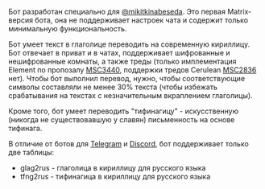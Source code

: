 Бот разработан специально для [@mikitkinabeseda](https://t.me/mikitkinabeseda). Это первая Matrix-версия бота, она не поддерживает настроек чата и содержит только минимальную функциональность.

Бот умеет текст в глаголице переводить на современную кириллицу. Бот отвечает в приват и в чатах, поддерживает шифрованные и нешифрованные комнаты, а также треды (только имплементация Element по пропозалу [MSC3440](https://github.com/matrix-org/matrix-doc/pull/3440), поддержки тредов Cerulean [MSC2836](https://github.com/matrix-org/matrix-doc/pull/2836) нет). Чтобы бот выполнил перевод, нужно, чтобы соответствующие символы составляли не менее 30% текста (чтобы избежать срабатывания на текстах с незначительным вкраплением глаголицы).

Кроме того, бот умеет переводить "тифинагицу" - искусственную (никогда не существовавшую у славян) письменность на основе тифинага.

В отличие от ботов для [Telegram](help-telegram.md) и [Discord](help-discord.md), бот поддерживает только две таблицы:

- glag2rus - глаголица в кириллицу для русского языка
- tfng2rus - тифинагица в кириллицу для русского языка
